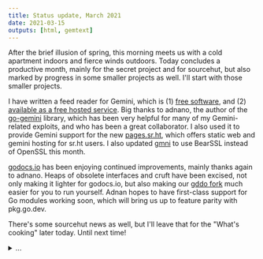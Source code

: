 ```yaml
---
title: Status update, March 2021
date: 2021-03-15
outputs: [html, gemtext]
---
```


After the brief illusion of spring, this morning meets us with a cold apartment
indoors and fierce winds outdoors. Today concludes a productive month, mainly
for the secret project and for sourcehut, but also marked by progress in some
smaller projects as well. I'll start with those smaller projects.

I have written a feed reader for Gemini, which is (1) [free
software](https://sr.ht/~sircmpwn/gemreader), and (2) [available as a free
hosted service](gemini://feeds.drewdevault.com). Big thanks to adnano, the
author of the [go-gemini](https://sr.ht/~adnano/go-gemini) library, which has
been very helpful for many of my Gemini-related exploits, and who has been a
great collaborator. I also used it to provide Gemini support for the new
[pages.sr.ht](https://srht.site), which offers static web and gemini hosting for
sr.ht users. I also updated [gmni](https://sr.ht/~sircmpwn/gmni) to use BearSSL
instead of OpenSSL this month.

[godocs.io](https://godocs.io) has been enjoying continued improvements, mainly
thanks again to adnano. Heaps of obsolete interfaces and cruft have been
excised, not only making it lighter for godocs.io, but also making our [gddo
fork](https://git.sr.ht/~sircmpwn/gddo) much easier for you to run yourself.
Adnan hopes to have first-class support for Go modules working soon, which will
bring us up to feature parity with pkg.go.dev.

There's some sourcehut news as well, but I'll leave that for the "What's
cooking" later today. Until next time!

<details>
  <summary>...</summary>

  Progress on the secret project has been phenomenal. In the last month, the
  standard library has doubled in size, and this weekend, we finished the
  self-hosted build driver. We are about 1,000 lines of code shy of having more
  code written in <span style="background: black;">xxxx</span>
  than in C. Here's the build driver compiling and running itself several times:

<pre>
$ <span style="background: black;">    </span> run ./cmd/<span style="background: black;">    </span> run ./cmd/<span style="background: black;">    </span> run -h
run: compiles and runs <span style="background: black;">    </span> programs

Usage: run [-v]
	 [-D &lt;ident:type=value&gt;]
	 [-j &lt;jobs&gt;]
	 [-l &lt;name&gt;]
	 [-T &lt;tags...&gt;]
	 [-X &lt;tags...&gt;]
	 path args...

-v: print executed commands
-D &lt;ident:type=value&gt;: define a constant
-j &lt;jobs&gt;: set parallelism for build
-l &lt;name&gt;: link with a system library
-T &lt;tags...&gt;: set build tags
-X &lt;tags...&gt;: unset build tags</pre>

  The call for help last month was swiftly answered, and we have 7 or 8 new
  people working on the project now. We've completed enough work to unblock many
  workstreams, which will allow these new contributors to work on parallel on
  different areas of interest, which should substantially speed up progress.
</details>
